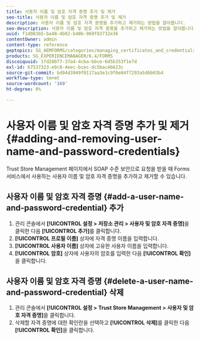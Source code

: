 ```yaml
---
title: 사용자 이름 및 암호 자격 증명 추가 및 제거
seo-title: 사용자 이름 및 암호 자격 증명 추가 및 제거
description: 사용자 이름 및 암호 자격 증명을 추가하고 제거하는 방법을 알아봅니다.
seo-description: 사용자 이름 및 암호 자격 증명을 추가하고 제거하는 방법을 알아봅니다.
uuid: f1d083b5-ba48-4b02-b40b-969f03732e36
contentOwner: admin
content-type: reference
geptopics: SG_AEMFORMS/categories/managing_certificates_and_credentials
products: SG_EXPERIENCEMANAGER/6.4/FORMS
discoiquuid: 1fd28077-37a4-4cba-bbce-6d5b353f1e7d
exl-id: 67537323-e9c8-4eec-bcec-dc5bac4b623c
source-git-commit: bd94d3949f0117aa3e1c9f0e84f7293a5d6b03b4
workflow-type: tm+mt
source-wordcount: '169'
ht-degree: 0%

---
```


# 사용자 이름 및 암호 자격 증명 추가 및 제거 {#adding-and-removing-user-name-and-password-credentials}

Trust Store Management 페이지에서 SOAP 수준 보안으로 요청을 받을 때 Forms 서비스에서 사용하는 사용자 이름 및 암호 자격 증명을 추가하고 제거할 수 있습니다.

## 사용자 이름 및 암호 자격 증명 {#add-a-user-name-and-password-credential} 추가

1. 관리 콘솔에서 **[!UICONTROL 설정 > 저장소 관리 > 사용자 및 암호 자격 증명]**&#x200B;을 클릭한 다음 **[!UICONTROL 추가]**&#x200B;를 클릭합니다.
1. **[!UICONTROL 프로필 이름]** 상자에 자격 증명 이름을 입력합니다.
1. **[!UICONTROL 사용자 이름]** 상자에 고유한 사용자 이름을 입력합니다.
1. **[!UICONTROL 암호]** 상자에 사용자의 암호를 입력한 다음 **[!UICONTROL 확인]**&#x200B;을 클릭합니다.

## 사용자 이름 및 암호 자격 증명 {#delete-a-user-name-and-password-credential} 삭제

1. 관리 콘솔에서 **[!UICONTROL 설정 > Trust Store Management > 사용자 및 암호 자격 증명]**&#x200B;을 클릭합니다.
1. 삭제할 자격 증명에 대한 확인란을 선택하고 **[!UICONTROL 삭제]**&#x200B;를 클릭한 다음 **[!UICONTROL 확인]**&#x200B;을 클릭합니다.
